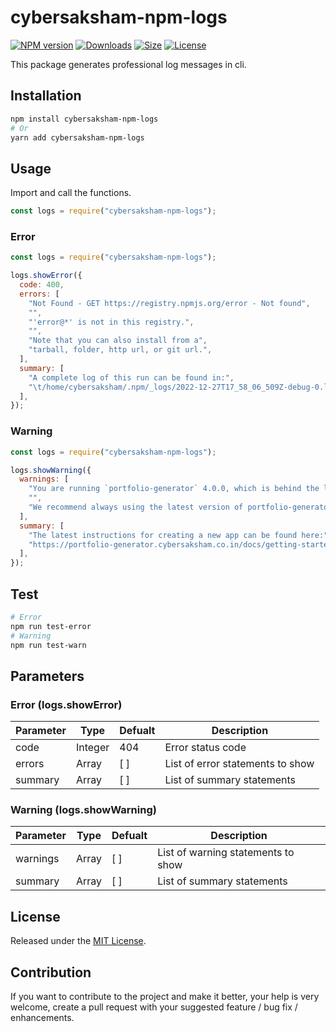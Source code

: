 # cybersaksham-npm-logs

[![NPM version][npm-image]][npm-url] [![Downloads][downloads-image]][npm-url]
[![Size][size-image]][npm-url] [![License][license-image]][npm-url]

[npm-url]: https://www.npmjs.com/package/cybersaksham-npm-logs
[downloads-image]: http://img.shields.io/npm/dm/cybersaksham-npm-logs.svg
[npm-image]: http://img.shields.io/npm/v/cybersaksham-npm-logs.svg
[size-image]: http://img.shields.io/bundlephobia/min/cybersaksham-npm-logs.svg
[license-image]: http://img.shields.io/npm/l/cybersaksham-npm-logs.svg

This package generates professional log messages in cli.

## Installation

```bash
npm install cybersaksham-npm-logs
# Or
yarn add cybersaksham-npm-logs
```

## Usage

Import and call the functions.

```js
const logs = require("cybersaksham-npm-logs");
```

### Error

```js
const logs = require("cybersaksham-npm-logs");

logs.showError({
  code: 400,
  errors: [
    "Not Found - GET https://registry.npmjs.org/error - Not found",
    "",
    "'error@*' is not in this registry.",
    "",
    "Note that you can also install from a",
    "tarball, folder, http url, or git url.",
  ],
  summary: [
    "A complete log of this run can be found in:",
    "\t/home/cybersaksham/.npm/_logs/2022-12-27T17_58_06_509Z-debug-0.log",
  ],
});
```

### Warning

```js
const logs = require("cybersaksham-npm-logs");

logs.showWarning({
  warnings: [
    "You are running `portfolio-generator` 4.0.0, which is behind the latest release (4.1.0).",
    "",
    "We recommend always using the latest version of portfolio-generator if possible.",
  ],
  summary: [
    "The latest instructions for creating a new app can be found here:",
    "https://portfolio-generator.cybersaksham.co.in/docs/getting-started/",
  ],
});
```

## Test

```bash
# Error
npm run test-error
# Warning
npm run test-warn
```

## Parameters

### Error (logs.showError)

| Parameter | Type    | Defualt | Description                      |
| --------- | ------- | ------- | -------------------------------- |
| code      | Integer | 404     | Error status code                |
| errors    | Array   | [ ]     | List of error statements to show |
| summary   | Array   | [ ]     | List of summary statements       |

### Warning (logs.showWarning)

| Parameter | Type  | Defualt | Description                        |
| --------- | ----- | ------- | ---------------------------------- |
| warnings  | Array | [ ]     | List of warning statements to show |
| summary   | Array | [ ]     | List of summary statements         |

## License

Released under the [MIT License](http://www.opensource.org/licenses/mit-license.php).

## Contribution

If you want to contribute to the project and make it better, your help is very welcome, create a pull request with your suggested feature / bug fix / enhancements.
